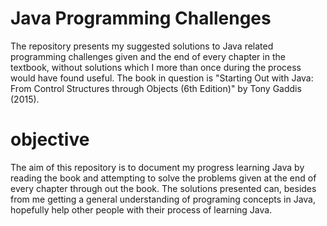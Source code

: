 # Java Programming Challenges
The repository presents my suggested solutions to Java related programming challenges given and the end of every chapter in the textbook, without solutions which I more than once during the process would have found useful. The book in question is "Starting Out with Java: From Control Structures through Objects (6th Edition)" by Tony Gaddis (2015).

# objective
The aim of this repository is to document my progress learning Java by reading the book and attempting to solve the problems given at the end of every chapter through out the book. The solutions presented can, besides from me getting a general understanding of programing concepts in Java, hopefully help other people with their process of learning Java.
